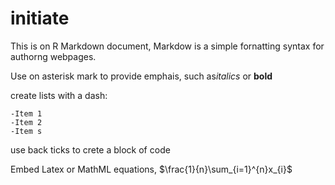 # initiate

This is on R Markdown document, Markdow is a simple fornatting syntax for authorng webpages.

Use on asterisk mark to provide emphais, such as*italics* or **bold**

create lists with a dash:
```
-Item 1
-Item 2
-Item s
```

use back ticks to
crete a block of code


Embed Latex or MathML equations,
$\frac{1}{n}\sum_{i=1}^{n}x_{i}$
